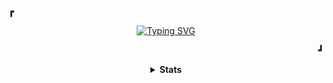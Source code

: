 <!--![Violet](https://melinanimeland.files.wordpress.com/2018/07/ve_ep6-000.png?w=720)-->
<p><b>&#9487</b></p>
<p align="center">
  <a href="https://github.com/Ftthreign">
    <img src="https://readme-typing-svg.demolab.com?font=Fira+Code&duration=2000&pause=500&color=18F768&center=true&repeat=false&random=false&width=435&lines=Hi!!!+My+Name+is+Fadhil+Abdul+Fattah" alt="Typing SVG">
  </a>
</p>
<p align="right"><b>&#9499</b></p>
<details align="center">
  <summary><b>Stats</b></summary>
<br>
[![Top Langs](https://github-readme-stats.vercel.app/api/top-langs/?username=ftthreign&layout=compact&theme=tokyonight&langs_count=6)](https://github.com/Ftthreign)
<br>
![Graph](https://github-readme-activity-graph.vercel.app/graph?username=Ftthreign&bg_color=000000&color=ccf381&line=81efd3&point=fee715&area=true&hide_border=true)
</details>

<!--
[![Readme Quotes](https://quotes-github-readme.vercel.app/api?type=horizontal&theme=dark)](https://github.com/Ftthreign)-->

